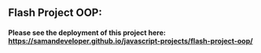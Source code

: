## Flash Project OOP:
#### Please see the deployment of this project here: https://samandeveloper.github.io/javascript-projects/flash-project-oop/

